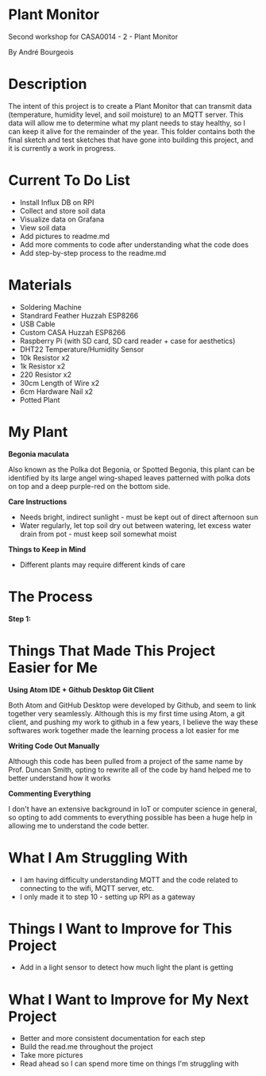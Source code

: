 # Plant Monitor
Second workshop for CASA0014 - 2 - Plant Monitor

By André Bourgeois

# Description
The intent of this project is to create a Plant Monitor that can transmit data (temperature, humidity level, and soil moisture) to an MQTT server.
This data will allow me to determine what my plant needs to stay healthy, so I can keep it alive for the remainder of the year. This folder contains both the final sketch
and test sketches that have gone into building this project, and it is currently a work in progress.

# Current To Do List
- Install Influx DB on RPI
- Collect and store soil data
- Visualize data on Grafana
- View soil data
- Add pictures to readme.md
- Add more comments to code after understanding what the code does
- Add step-by-step process to the readme.md

# Materials
- Soldering Machine
- Standrard Feather Huzzah ESP8266
- USB Cable
- Custom CASA Huzzah ESP8266
- Raspberry Pi (with SD card, SD card reader + case for aesthetics)
- DHT22 Temperature/Humidity Sensor
- 10k Resistor x2
- 1k Resistor x2
- 220 Resistor x2
- 30cm Length of Wire x2
- 6cm Hardware Nail x2
- Potted Plant

# My Plant
**Begonia maculata**

Also known as the Polka dot Begonia, or Spotted Begonia, this plant can be identified by its large angel wing-shaped leaves patterned with
polka dots on top and a deep purple-red on the bottom side.

**Care Instructions**
- Needs bright, indirect sunlight - must be kept out of direct afternoon sun
- Water regularly, let top soil dry out between watering, let excess water drain from pot - must keep soil somewhat moist

**Things to Keep in Mind**
- Different plants may require different kinds of care

# The Process
**Step 1:**

# Things That Made This Project Easier for Me
**Using Atom IDE + Github Desktop Git Client**

Both Atom and GitHub Desktop were developed by Github, and seem to link together very seamlessly. Although this is my first time using Atom, a git client,
and pushing my work to github in a few years, I believe the way these softwares work together made the learning process a lot easier for me

**Writing Code Out Manually**

Although this code has been pulled from a project of the same name by Prof. Duncan Smith, opting to rewrite all of the code by hand helped me to better understand
how it works

**Commenting Everything**

I don't have an extensive background in IoT or computer science in general, so opting to add comments to everything possible has been a huge help
in allowing me to understand the code better.

# What I Am Struggling With
- I am having difficulty understanding MQTT and the code related to connecting to the wifi, MQTT server, etc.
- I only made it to step 10 - setting up RPI as a gateway

# Things I Want to Improve for This Project
- Add in a light sensor to detect how much light the plant is getting

# What I Want to Improve for My Next Project
- Better and more consistent documentation for each step
- Build the read.me throughout the project
- Take more pictures
- Read ahead so I can spend more time on things I'm struggling with
